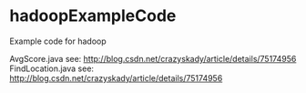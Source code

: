# hadoopExampleCode

Example code for hadoop

AvgScore.java     see: http://blog.csdn.net/crazyskady/article/details/75174956
FindLocation.java see: http://blog.csdn.net/crazyskady/article/details/75174956
